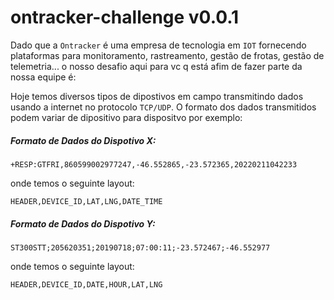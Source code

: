 # ontracker-challenge v0.0.1

Dado que a `Ontracker` é uma empresa de tecnologia em `IOT` fornecendo plataformas para monitoramento, rastreamento, gestão de frotas, gestão de telemetria... o nosso desafio aqui para vc q está afim de fazer parte da nossa equipe é:

Hoje temos diversos tipos de dipostivos em campo transmitindo dados usando a internet no protocolo `TCP/UDP`. O formato dos dados transmitidos podem variar de dipositivo para dispositvo por exemplo:

##### Formato de Dados do Dispotivo X:
```
+RESP:GTFRI,860599002977247,-46.552865,-23.572365,20220211042233
```
onde temos o seguinte layout:

```
HEADER,DEVICE_ID,LAT,LNG,DATE_TIME
```


##### Formato de Dados do Dispotivo Y:
```
ST300STT;205620351;20190718;07:00:11;-23.572467;-46.552977
```
onde temos o seguinte layout:
```
HEADER,DEVICE_ID,DATE,HOUR,LAT,LNG
```


